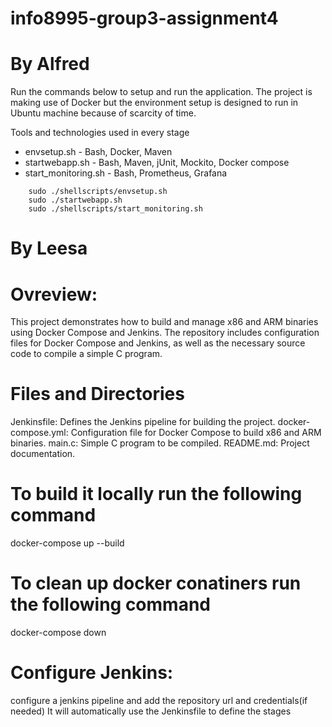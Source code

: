 # info8995-group3-assignment4

# By Alfred

Run the commands below to setup and run the application. The project is making use of Docker but the environment setup is designed to run in Ubuntu machine because of scarcity of time.

Tools and technologies used in every stage
- envsetup.sh - Bash, Docker, Maven
- startwebapp.sh - Bash, Maven, jUnit, Mockito, Docker compose
- start_monitoring.sh - Bash, Prometheus, Grafana

```shell
    sudo ./shellscripts/envsetup.sh
    sudo ./startwebapp.sh
    sudo ./shellscripts/start_monitoring.sh
```

# By Leesa

# Ovreview: 
This project demonstrates how to build and manage x86 and ARM binaries using Docker Compose and Jenkins. The repository includes configuration files for Docker Compose and Jenkins, as well as the necessary source code to compile a simple C program.

# Files and Directories
Jenkinsfile: Defines the Jenkins pipeline for building the project. 
docker-compose.yml: Configuration file for Docker Compose to build x86 and ARM binaries. 
main.c: Simple C program to be compiled. 
README.md: Project documentation.

# To build it locally run the following command
docker-compose up --build

# To clean up docker conatiners run the following command
docker-compose down

# Configure Jenkins:
configure a jenkins pipeline and add the repository url and credentials(if needed)
It will automatically use the Jenkinsfile to define the stages
